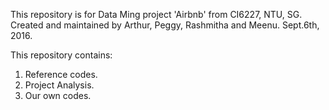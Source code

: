 This repository is for Data Ming project 'Airbnb' from CI6227, NTU, SG. Created and maintained by Arthur, Peggy, Rashmitha and Meenu. Sept.6th, 2016.

This repository contains: 
1. Reference codes.
2. Project Analysis.
3. Our own codes.